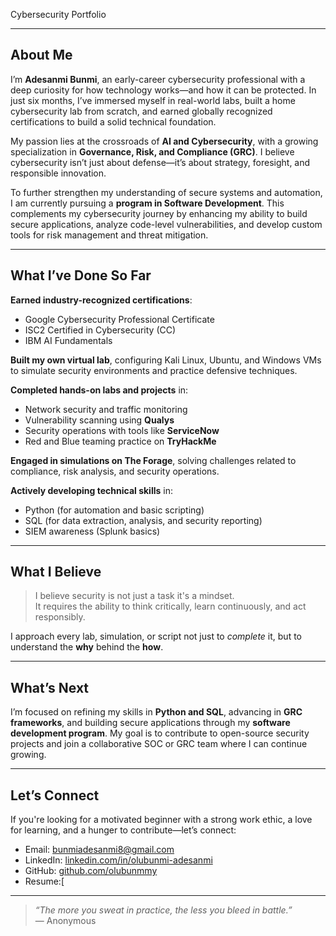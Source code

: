 Cybersecurity Portfolio 

---

##  About Me

I’m **Adesanmi Bunmi**, an early-career cybersecurity professional with a deep curiosity for how technology works—and how it can be protected. In just six months, I’ve immersed myself in real-world labs, built a home cybersecurity lab from scratch, and earned globally recognized certifications to build a solid technical foundation.

My passion lies at the crossroads of **AI and Cybersecurity**, with a growing specialization in **Governance, Risk, and Compliance (GRC)**. I believe cybersecurity isn’t just about defense—it’s about strategy, foresight, and responsible innovation.

To further strengthen my understanding of secure systems and automation, I am currently pursuing a **program in Software Development**. This complements my cybersecurity journey by enhancing my ability to build secure applications, analyze code-level vulnerabilities, and develop custom tools for risk management and threat mitigation.

---

##  What I’ve Done So Far

 **Earned industry-recognized certifications**:
- Google Cybersecurity Professional Certificate  
- ISC2 Certified in Cybersecurity (CC)  
- IBM AI Fundamentals  

 **Built my own virtual lab**, configuring Kali Linux, Ubuntu, and Windows VMs to simulate security environments and practice defensive techniques.

 **Completed hands-on labs and projects** in:
- Network security and traffic monitoring  
- Vulnerability scanning using **Qualys**  
- Security operations with tools like **ServiceNow**  
- Red and Blue teaming practice on **TryHackMe**

 **Engaged in simulations on The Forage**, solving challenges related to compliance, risk analysis, and security operations.

 **Actively developing technical skills** in:
- Python (for automation and basic scripting)  
- SQL (for data extraction, analysis, and security reporting)  
- SIEM awareness (Splunk basics)  

---

##  What I Believe

> I believe security is not just a task it's a mindset.  
> It requires the ability to think critically, learn continuously, and act responsibly.

I approach every lab, simulation, or script not just to *complete* it, but to understand the **why** behind the **how**.

---

##  What’s Next

I’m focused on refining my skills in **Python and SQL**, advancing in **GRC frameworks**, and building secure applications through my **software development program**. My goal is to contribute to open-source security projects and join a collaborative SOC or GRC team where I can continue growing.

---

## Let’s Connect

If you're looking for a motivated beginner with a strong work ethic, a love for learning, and a hunger to contribute—let’s connect:

-  Email: bunmiadesanmi8@gmail.com  
-  LinkedIn: [linkedin.com/in/olubunmi-adesanmi](https://www.linkedin.com/in/olubunmi-adesanmi/)  
-  GitHub: [github.com/olubunmmy](https://github.com/olubunmmy)
-  Resume:[

---

> *“The more you sweat in practice, the less you bleed in battle.”*  
> — Anonymous


